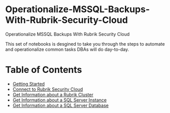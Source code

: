 # Operationalize-MSSQL-Backups-With-Rubrik-Security-Cloud
Operationalize MSSQL Backups With Rubrik Security Cloud

This set of notebooks is desgined to take you through the steps to automate and operationalize common tasks DBAs will do day-to-day. 

# Table of Contents
- [Getting Started](./content/000.GettingStarted.ipynb)
- [Connect to Rubrik Security Cloud](./content/001.Connect-Rsc.ipynb)
- [Get Information about a Rubrik Cluster](./content/002.Get-RscCluster.ipynb)
- [Get Information about a SQL Server Instance](./content/003.Get-RscMssqlInstance.ipynb)
- [Get Information about a SQL Server Database](./content/003.GetInformationAboutTheSQLServerDatabase.ipynb)